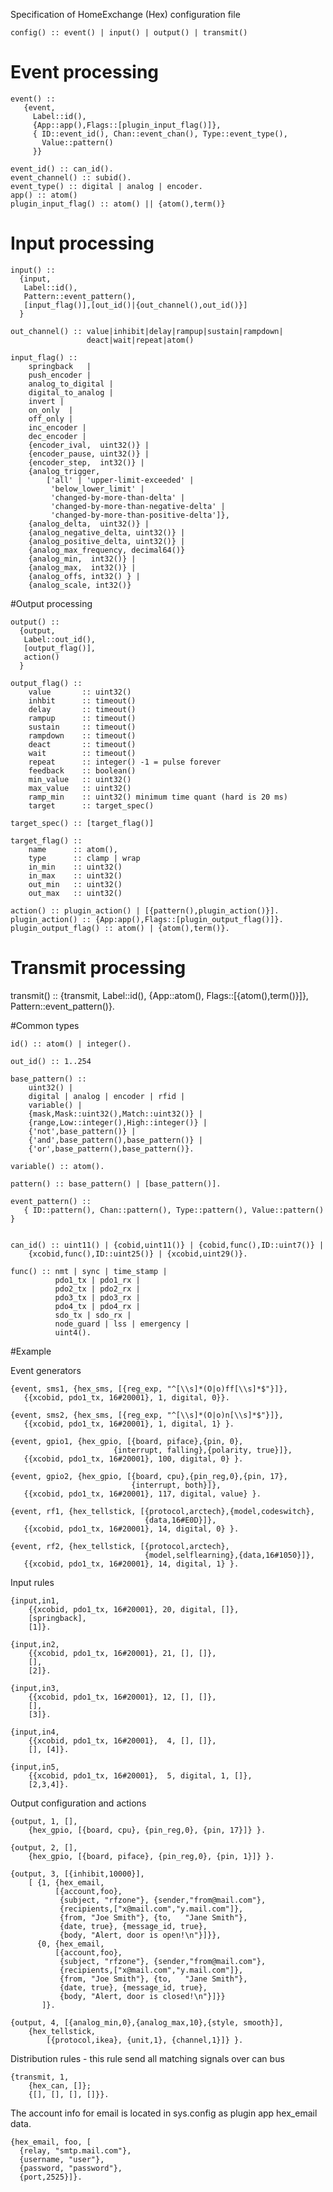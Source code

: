 Specification of HomeExchange (Hex) configuration file

    config() :: event() | input() | output() | transmit()

# Event processing

    event() ::
       {event,
	     Label::id(),
         {App::app(),Flags::[plugin_input_flag()]},
         { ID::event_id(), Chan::event_chan(), Type::event_type(),
           Value::pattern()
         }}

	event_id() :: can_id().
	event_channel() :: subid().
	event_type() :: digital | analog | encoder.
	app() :: atom()
	plugin_input_flag() :: atom() || {atom(),term()}

# Input processing

	input() ::
      {input,
       Label::id(),
	   Pattern::event_pattern(),
       [input_flag()],[out_id()|{out_channel(),out_id()}]
      }

	out_channel() :: value|inhibit|delay|rampup|sustain|rampdown|
                     deact|wait|repeat|atom()

    input_flag() ::
		springback   |
		push_encoder |
	    analog_to_digital |
	    digital_to_analog |
		invert |
	    on_only  |
	    off_only |
		inc_encoder |
		dec_encoder |
		{encoder_ival,  uint32()} |
	    {encoder_pause, uint32()} |
	    {encoder_step,  int32()} |
		{analog_trigger,
			['all' | 'upper-limit-exceeded' |
			 'below_lower_limit' |
			 'changed-by-more-than-delta' |
			 'changed-by-more-than-negative-delta' |
		     'changed-by-more-than-positive-delta']},
	    {analog_delta,  uint32()} |
		{analog_negative_delta, uint32()} |
		{analog_positive_delta, uint32()} |		
		{analog_max_frequency, decimal64()}
		{analog_min,  int32()} |
		{analog_max,  int32()} |
		{analog_offs, int32() } |
		{analog_scale, int32()}

#Output processing

    output() ::
      {output,
       Label::out_id(),
       [output_flag()],
	   action()
      }

	output_flag() ::
		value       :: uint32()
	    inhbit      :: timeout()
		delay       :: timeout()
	    rampup      :: timeout()
		sustain     :: timeout()
		rampdown    :: timeout()
		deact       :: timeout()
		wait        :: timeout()
		repeat      :: integer() -1 = pulse forever
		feedback    :: boolean()
		min_value   :: uint32()
		max_value   :: uint32()
        ramp_min    :: uint32() minimum time quant (hard is 20 ms)
        target	    :: target_spec() 

    target_spec() :: [target_flag()]

	target_flag() ::
		name      :: atom(),
		type      :: clamp | wrap
		in_min    :: uint32()
		in_max    :: uint32()
		out_min   :: uint32()
		out_max   :: uint32()

    action() :: plugin_action() | [{pattern(),plugin_action()}].
	plugin_action() :: {App:app(),Flags::[plugin_output_flag()]}.
    plugin_output_flag() :: atom() | {atom(),term()}.


# Transmit processing

   transmit() ::
       {transmit,
	    Label::id(),
		{App::atom(), Flags::[{atom(),term()}]},
		Pattern::event_pattern()}.
		
#Common types

	id() :: atom() | integer().

	out_id() :: 1..254

	base_pattern() ::
        uint32() |
        digital | analog | encoder | rfid |
        variable() |
		{mask,Mask::uint32(),Match::uint32()} |
		{range,Low::integer(),High::integer()} |
		{'not',base_pattern()} |
		{'and',base_pattern(),base_pattern()} |
		{'or',base_pattern(),base_pattern()}.

    variable() :: atom().
		
    pattern() :: base_pattern() | [base_pattern()].

    event_pattern() ::
       { ID::pattern(), Chan::pattern(), Type::pattern(), Value::pattern() }


	can_id() :: uint11() | {cobid,uint11()} | {cobid,func(),ID::uint7()} |
		{xcobid,func(),ID::uint25()} | {xcobid,uint29()}.
	         
	func() :: nmt | sync | time_stamp |
    	      pdo1_tx | pdo1_rx |
    	      pdo2_tx | pdo2_rx |
    	      pdo3_tx | pdo3_rx |
    	      pdo4_tx | pdo4_rx |
    	      sdo_tx | sdo_rx |
    		  node_guard | lss | emergency |
    		  uint4().

#Example


Event generators

    {event, sms1, {hex_sms, [{reg_exp, "^[\\s]*(O|o)ff[\\s]*$"}]},
	   {{xcobid, pdo1_tx, 16#20001}, 1, digital, 0}}.

    {event, sms2, {hex_sms, [{reg_exp, "^[\\s]*(O|o)n[\\s]*$"}]},
	   {{xcobid, pdo1_tx, 16#20001}, 1, digital, 1} }.

    {event, gpio1, {hex_gpio, [{board, piface},{pin, 0},
                           {interrupt, falling},{polarity, true}]},
       {{xcobid, pdo1_tx, 16#20001}, 100, digital, 0} }.

	{event, gpio2, {hex_gpio, [{board, cpu},{pin_reg,0},{pin, 17},
                               {interrupt, both}]},
	   {{xcobid, pdo1_tx, 16#20001}, 117, digital, value} }.

	{event, rf1, {hex_tellstick, [{protocol,arctech},{model,codeswitch},
	                              {data,16#E0D}]},
	   {{xcobid, pdo1_tx, 16#20001}, 14, digital, 0} }.

	{event, rf2, {hex_tellstick, [{protocol,arctech},
	                              {model,selflearning},{data,16#1050}]},
       {{xcobid, pdo1_tx, 16#20001}, 14, digital, 1} }.

Input rules

	{input,in1,
		{{xcobid, pdo1_tx, 16#20001}, 20, digital, []},
		[springback],
		[1]}.

	{input,in2,
		{{xcobid, pdo1_tx, 16#20001}, 21, [], []},
		[],
		[2]}.

    {input,in3,
		{{xcobid, pdo1_tx, 16#20001}, 12, [], []},
		[],
		[3]}.

    {input,in4,
		{{xcobid, pdo1_tx, 16#20001},  4, [], []},
		[], [4]}.

    {input,in5,
		{{xcobid, pdo1_tx, 16#20001},  5, digital, 1, []},
		[2,3,4]}.

Output configuration and actions

	{output, 1, [],
		{hex_gpio, [{board, cpu}, {pin_reg,0}, {pin, 17}]} }.

	{output, 2, [],
		{hex_gpio, [{board, piface}, {pin_reg,0}, {pin, 1}]} }.

    {output, 3, [{inhibit,10000}],
		[ {1, {hex_email,
		      [{account,foo},
               {subject, "rfzone"}, {sender,"from@mail.com"},
               {recipients,["x@mail.com","y.mail.com"]},
               {from, "Joe Smith"}, {to,   "Jane Smith"},
               {date, true}, {message_id, true},
               {body, "Alert, door is open!\n"}]}},
	      {0, {hex_email,
		      [{account,foo},
               {subject, "rfzone"}, {sender,"from@mail.com"},
               {recipients,["x@mail.com","y.mail.com"]},
               {from, "Joe Smith"}, {to,   "Jane Smith"},
               {date, true}, {message_id, true},
               {body, "Alert, door is closed!\n"}]}}
		   ]}.

	{output, 4, [{analog_min,0},{analog_max,10},{style, smooth}],
		{hex_tellstick,
			[{protocol,ikea}, {unit,1}, {channel,1}]} }.

Distribution rules - this rule send all matching signals over can bus

    {transmit, 1,
        {hex_can, []};
        {[], [], [], []}}.
		
The account info for email is located in sys.config as
plugin app hex\_email data.

    {hex_email, foo, [
      {relay, "smtp.mail.com"},
      {username, "user"},
      {password, "password"},
      {port,2525}]}.
